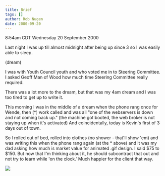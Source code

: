 ```yaml
---
title: Brief
tags: []
author: Rob Nugen
date: 2000-09-20
---
```


<title></title>
<p class=date>8:54am CDT Wednesday 20 September 2000

<p>Last night I was up till almost midnight after being up since 3 so
I was easily able to sleep.

<p class=note>(dream)

<p class=dream>I was with Youth Council youth and who voted me in to
Steering Committee.  I asked Geoff Man of Wood how much time Steering
Committee really required.

<p>There was a lot more to the dream, but that was my 4am dream and I
was too tired to get up to write it.

<p>This morning I was in the middle of a dream when the phone rang
once for Wende, then (*) work called and was all "one of the
webservers is down and not coming back up."  (the machine got booted,
the web broker is not staying up when it's activated) And
coincidentally, today is Kevin's first of 3 days out of town.

<p>So I rolled out of bed, rolled into clothes (no shower - that'll
show 'em) and was writing this when the phone rang again (at the *
above) and it was my dad asking how much is market value for animated
.gif design.  I said $75 to $150.  But now that I'm thinking about it,
he should subcontract that out and not try to learn while 'on the
clock.'  Much happier for the client that way.

<p><img src='/images/rob/wL-ROB.gif'>

